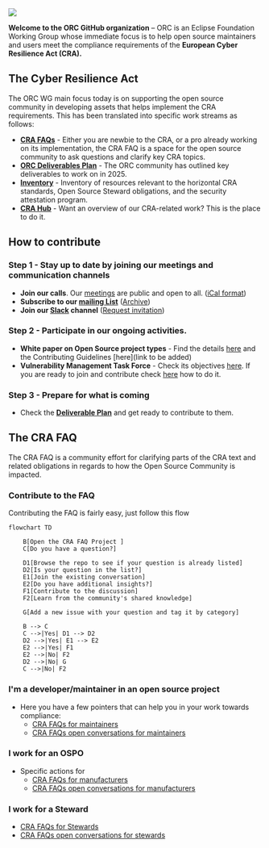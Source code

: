  <img src="./images/orc-banner.png" />


**Welcome to the ORC GitHub organization** – ORC is an Eclipse Foundation Working Group whose immediate focus is to help open source maintainers and users meet the compliance requirements of the **European Cyber Resilience Act (CRA).**

## The Cyber Resilience Act

The ORC WG main focus today is on supporting the open source community in developing assets that helps implement the CRA requirements. This has been translated into specific work streams as follows:
- **[CRA FAQs](https://github.com/orcwg/cra-hub)** - Either you are newbie to the CRA, or a pro already working on its implementation, the CRA FAQ is a space for the open source community to ask questions and clarify key CRA topics.
- **[ORC Deliverables Plan](https://github.com/orcwg/orcwg/blob/main/cyber-resilience-sig/deliverables.md)** - The ORC community has outlined key deliverables to work on in 2025.
- **[Inventory](https://github.com/orcwg/cra-hub/blob/main/inventory.md)** - Inventory of resources relevant to the horizontal CRA standards, Open Source Steward obligations, and the security attestation program.
- **[CRA Hub](https://github.com/orcwg/cra-hub)** - Want an overview of our CRA-related work? This is the place to do it.

## How to contribute 
### Step 1 - Stay up to date by joining our meetings and communication channels
- **Join our calls**. Our [meetings](https://github.com/orcwg/orcwg/blob/main/MEETINGS.md) are public and open to all. ([iCal format](https://calendar.google.com/calendar/ical/c_7db8e3f13c4fac984103918a97c704bb1d619da0fdb66d33f1747849b6020aea%40group.calendar.google.com/public/basic.ics))
- **Subscribe to our [mailing List](https://accounts.eclipse.org/mailing-list/open-regulatory-compliance)** ([Archive](https://www.eclipse.org/lists/open-regulatory-compliance/maillist.html))
- **Join our [Slack](https://orcwg.slack.com/) channel** ([Request invitation](https://join.slack.com/t/orcwg/shared_invite/zt-2vi7gi5ad-re2b35i95ar3WaVF2zoZaA))

### Step 2 - Participate in our ongoing activities.
- **White paper on Open Source project types** - Find the details [here](https://github.com/orcwg/cra-hub/tree/project-types/white-papers/project-types) and the Contributing Guidelines [here](link to be added)
- **Vulnerability Management Task Force** - Check its objectives [here](). If you are ready to join and contribute check [here]() how to do it.

### Step 3 - Prepare for what is coming
- Check the [**Deliverable Plan**](https://github.com/orcwg/orcwg/blob/main/cyber-resilience-sig/deliverables.md#deliverables-plan) and get ready to contribute to them.

## The CRA FAQ 
The CRA FAQ is a community effort for clarifying parts of the CRA text and related obligations in regards to how the Open Source Community is impacted.
### Contribute to the FAQ
Contributing the FAQ is fairly easy, just follow this flow
```mermaid
flowchart TD
    
    B[Open the CRA FAQ Project ]
    C[Do you have a question?]

    D1[Browse the repo to see if your question is already listed]
    D2[Is your question in the list?]
    E1[Join the existing conversation]
    E2[Do you have additional insights?]
    F1[Contribute to the discussion]
    F2[Learn from the community's shared knowledge]

    G[Add a new issue with your question and tag it by category]

    B --> C
    C -->|Yes| D1 --> D2
    D2 -->|Yes| E1 --> E2
    E2 -->|Yes| F1
    E2 -->|No| F2
    D2 -->|No| G
    C -->|No| F2
```
### I'm a developer/maintainer in an open source project
- Here you have a few pointers that can help you in your work towards compliance:
	- [CRA FAQs for maintainers](https://github.com/orcwg/cra-hub/blob/main/faq.md#maintainers)
 	- [CRA FAQs open conversations for maintainers](https://github.com/orgs/orcwg/projects/7/views/2)

### I work for an OSPO
- Specific actions for 
	- [CRA FAQs for manufacturers](https://github.com/orcwg/cra-hub/blob/main/faq.md#manufacturers)
 	- [CRA FAQs open conversations for manufacturers](https://github.com/orgs/orcwg/projects/7/views/4) 	

### I work for a Steward
- [CRA FAQs for Stewards](https://github.com/orcwg/cra-hub/blob/main/faq.md#open-source-software-stewards)
- [CRA FAQs open conversations for stewards](https://github.com/orgs/orcwg/projects/7/views/3)


